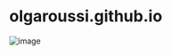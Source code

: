 # olgaroussi.github.io
![image](https://github.com/olgaroussi/olgaroussi.github.io/assets/146822397/2e2bb916-7879-42a7-86d1-24637d1c5965)


